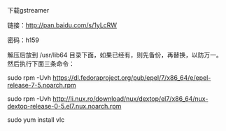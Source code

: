 下载gstreamer

链接：http://pan.baidu.com/s/1yLcRW 

密码：h159

解压后放到 /usr/lib64 目录下面，如果已经有，则先备份，再替换，以防万一。然后执行下面三条命令：

 sudo rpm -Uvh https://dl.fedoraproject.org/pub/epel/7/x86_64/e/epel-release-7-5.noarch.rpm

sudo rpm -Uvh http://li.nux.ro/download/nux/dextop/el7/x86_64/nux-dextop-release-0-5.el7.nux.noarch.rpm

sudo yum install vlc
